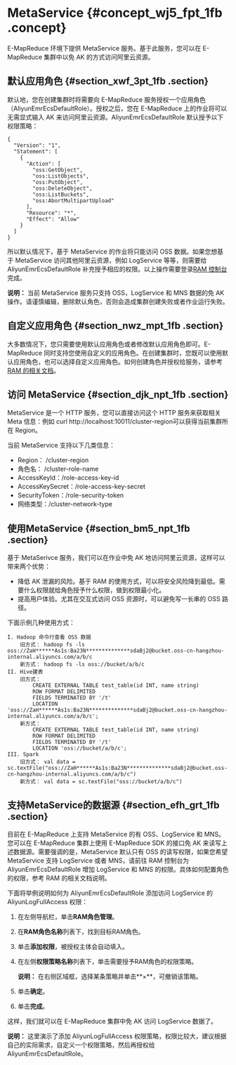 # MetaService {#concept_wj5_fpt_1fb .concept}

E-MapReduce 环境下提供 MetaService 服务。基于此服务，您可以在 E-MapReduce 集群中以免 AK 的方式访问阿里云资源。

## 默认应用角色 {#section_xwf_3pt_1fb .section}

默认地，您在创建集群时将需要向 E-MapReduce 服务授权一个应用角色（AliyunEmrEcsDefaultRole）。授权之后，您在 E-MapReduce 上的作业将可以无需显式输入 AK 来访问阿里云资源。AliyunEmrEcsDefaultRole 默认授予以下权限策略：

``` {#codeblock_t59_2h5_moi}
{
  "Version": "1",
  "Statement": [
    {
      "Action": [
        "oss:GetObject",
        "oss:ListObjects",
        "oss:PutObject",
        "oss:DeleteObject",
        "oss:ListBuckets",
        "oss:AbortMultipartUpload"
      ],
      "Resource": "*",
      "Effect": "Allow"
    }
  ]
}
```

所以默认情况下，基于 MetaService 的作业将只能访问 OSS 数据。如果您想基于 MetaService 访问其他阿里云资源，例如 LogService 等等，则需要给 AliyunEmrEcsDefaultRole 补充授予相应的权限。以上操作需要登录[RAM 控制台](https://ram.console.aliyun.com/#/role/list)完成。

**说明：** 当前 MetaService 服务只支持 OSS，LogService 和 MNS 数据的免 AK 操作。请谨慎编辑，删除默认角色，否则会造成集群创建失败或者作业运行失败。

## 自定义应用角色 {#section_nwz_mpt_1fb .section}

大多数情况下，您只需要使用默认应用角色或者修改默认应用角色即可。E-MapReduce 同时支持您使用自定义的应用角色。在创建集群时，您既可以使用默认应用角色，也可以选择自定义应用角色。如何创建角色并授权给服务，请参考 [RAM 的相关文档](https://help.aliyun.com/product/28625.html)。

## 访问 MetaService {#section_djk_npt_1fb .section}

MetaService 是一个 HTTP 服务，您可以直接访问这个 HTTP 服务来获取相关 Meta 信息：例如 curl http://localhost:10011/cluster-region可以获得当前集群所在 Region。

当前 MetaService 支持以下几类信息：

-   Region： /cluster-region
-   角色名： /cluster-role-name
-   AccessKeyId：/role-access-key-id
-   AccessKeySecret：/role-access-key-secret
-   SecurityToken：/role-security-token
-   网络类型：/cluster-network-type

## 使用MetaService {#section_bm5_npt_1fb .section}

基于 MetaSerivce 服务，我们可以在作业中免 AK 地访问阿里云资源，这样可以带来两个优势：

-   降低 AK 泄漏的风险。基于 RAM 的使用方式，可以将安全风险降到最低。需要什么权限就给角色授予什么权限，做到权限最小化。
-   提高用户体验。尤其在交互式访问 OSS 资源时，可以避免写一长串的 OSS 路径。

下面示例几种使用方式：

``` {#codeblock_gnz_8jd_c02}
I. Hadoop 命令行查看 OSS 数据
    旧方式： hadoop fs -ls oss://ZaH******As1s:Ba23N**************sdaBj2@bucket.oss-cn-hangzhou-internal.aliyuncs.com/a/b/c
    新方式： hadoop fs -ls oss://bucket/a/b/c
II. Hive建表
    旧方式：
        CREATE EXTERNAL TABLE test_table(id INT, name string)
        ROW FORMAT DELIMITED
        FIELDS TERMINATED BY '/t'
        LOCATION 'oss://ZaH******As1s:Ba23N**************sdaBj2@bucket.oss-cn-hangzhou-internal.aliyuncs.com/a/b/c';
    新方式：
        CREATE EXTERNAL TABLE test_table(id INT, name string)
        ROW FORMAT DELIMITED
        FIELDS TERMINATED BY '/t'
        LOCATION 'oss://bucket/a/b/c';
III. Spark
    旧方式： val data = sc.textFile("oss://ZaH******As1s:Ba23N**************sdaBj2@bucket.oss-cn-hangzhou-internal.aliyuncs.com/a/b/c")
    新方式： val data = sc.textFile("oss://bucket/a/b/c")
```

## 支持MetaService的数据源 {#section_efh_grt_1fb .section}

目前在 E-MapReduce 上支持 MetaService 的有 OSS、LogService 和 MNS。您可以在 E-MapReduce 集群上使用 E-MapReduce SDK 的接口免 AK 来读写上述数据源。需要强调的是，MetaService 默认只有 OSS 的读写权限，如果您希望 MetaService 支持 LogService 或者 MNS，请前往 RAM 控制台为 AliyunEmrEcsDefaultRole 增加 LogService 和 MNS 的权限。具体如何配置角色的权限，参考 RAM 的相关文档说明。

下面将举例说明如何为 AliyunEmrEcsDefaultRole 添加访问 LogService 的 AliyunLogFullAccess 权限：

1.  在左侧导航栏，单击**RAM角色管理**。
2.  在**RAM角色名称**列表下，找到目标RAM角色。
3.  单击**添加权限**，被授权主体会自动填入。
4.  在左侧**权限策略名称**列表下，单击需要授予RAM角色的权限策略。

    **说明：** 在右侧区域框，选择某条策略并单击**×**，可撤销该策略。

5.  单击**确定**。
6.  单击**完成**。

这样，我们就可以在 E-MapReduce 集群中免 AK 访问 LogService 数据了。

**说明：** 这里演示了添加 AliyunLogFullAccess 权限策略，权限比较大，建议根据自己的实际需求，自定义一个权限策略，然后再授权给 AliyunEmrEcsDefaultRole。

